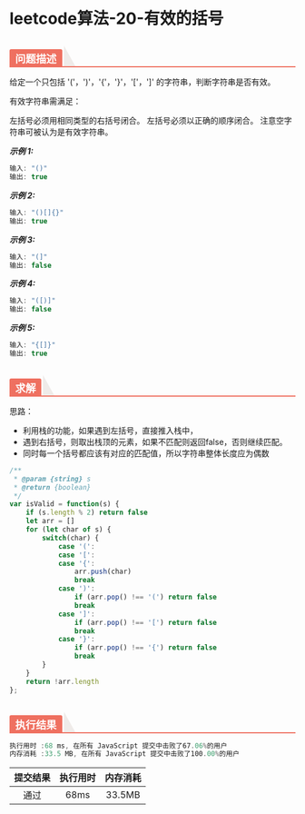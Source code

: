 # leetcode算法-20-有效的括号

<h2 style="margin-top: 30px; margin-bottom: 15px; padding: 0px; font-weight: bold; color: black; border-bottom: 2px solid rgb(239, 112, 96); font-size: 1.3em;" data-id="heading-1"><span style="display: none;" class="prefix"></span><span style="display: inline-block; font-weight: bold; background: rgb(239, 112, 96); color: #ffffff; padding: 3px 10px 1px; border-top-right-radius: 3px; border-top-left-radius: 3px; margin-right: 3px;" class="content">问题描述</span><span class="suffix"></span><span style="display: inline-block; vertical-align: bottom; border-bottom: 36px solid #efebe9; border-right: 20px solid transparent;"> </span></h2>

给定一个只包括 '('，')'，'{'，'}'，'['，']' 的字符串，判断字符串是否有效。

有效字符串需满足：

左括号必须用相同类型的右括号闭合。
左括号必须以正确的顺序闭合。
注意空字符串可被认为是有效字符串。

***示例 1:***

```js
输入: "()"
输出: true
```

***示例 2:***

```js
输入: "()[]{}"
输出: true
```

***示例 3:***

```js
输入: "(]"
输出: false
```

***示例 4:***

```js
输入: "([)]"
输出: false
```

***示例 5:***

```js
输入: "{[]}"
输出: true
```

<h2 style="margin-top: 30px; margin-bottom: 15px; padding: 0px; font-weight: bold; color: black; border-bottom: 2px solid rgb(239, 112, 96); font-size: 1.3em;" data-id="heading-1"><span style="display: none;" class="prefix"></span><span style="display: inline-block; font-weight: bold; background: rgb(239, 112, 96); color: #ffffff; padding: 3px 10px 1px; border-top-right-radius: 3px; border-top-left-radius: 3px; margin-right: 3px;" class="content">求解</span><span class="suffix"></span><span style="display: inline-block; vertical-align: bottom; border-bottom: 36px solid #efebe9; border-right: 20px solid transparent;"> </span></h2>

思路：

- 利用栈的功能，如果遇到左括号，直接推入栈中，
- 遇到右括号，则取出栈顶的元素，如果不匹配则返回false，否则继续匹配。
- 同时每一个括号都应该有对应的匹配值，所以字符串整体长度应为偶数

```js
/**
 * @param {string} s
 * @return {boolean}
 */
var isValid = function(s) {
    if (s.length % 2) return false
    let arr = []
    for (let char of s) {
        switch(char) {
            case '(':
            case '[':
            case '{':
                arr.push(char)
                break
            case ')':
                if (arr.pop() !== '(') return false
                break
            case ']':
                if (arr.pop() !== '[') return false
                break
            case '}':
                if (arr.pop() !== '{') return false
                break
        }
    }
    return !arr.length
};
```

<h2 style="margin-top: 30px; margin-bottom: 15px; padding: 0px; font-weight: bold; color: black; border-bottom: 2px solid rgb(239, 112, 96); font-size: 1.3em;" data-id="heading-1"><span style="display: none;" class="prefix"></span><span style="display: inline-block; font-weight: bold; background: rgb(239, 112, 96); color: #ffffff; padding: 3px 10px 1px; border-top-right-radius: 3px; border-top-left-radius: 3px; margin-right: 3px;" class="content">执行结果</span><span class="suffix"></span><span style="display: inline-block; vertical-align: bottom; border-bottom: 36px solid #efebe9; border-right: 20px solid transparent;"> </span></h2>

```js
执行用时 :68 ms, 在所有 JavaScript 提交中击败了67.06%的用户
内存消耗 :33.5 MB, 在所有 JavaScript 提交中击败了100.00%的用户
```

| 提交结果 | 执行用时 | 内存消耗 |
|:------:|:------:|:-------:|
|   通过  | 68ms  |  33.5MB |
